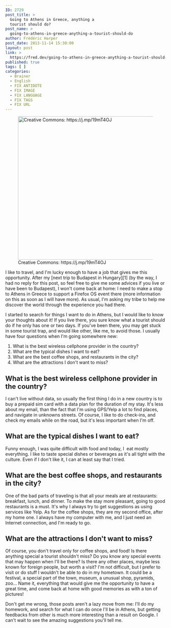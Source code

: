 ```yaml
---
ID: 2729
post_title: >
  Going to Athens in Greece, anything a
  tourist should do?
post_name: >
  going-to-athens-in-greece-anything-a-tourist-should-do
author: Frédéric Harper
post_date: 2013-11-14 15:30:00
layout: post
link: >
  https://fred.dev/going-to-athens-in-greece-anything-a-tourist-should-do/
published: true
tags: [ ]
categories:
  - Brainer
  - English
  - FIX ANTIDOTE
  - FIX IMAGE
  - FIX LANGUAGE
  - FIX TAGS
  - FIX URL
---
```

<figure><img alt="Creative Commons: https://j.mp/19mT4OJ" src="http://fred.dev/wp-content/uploads/2013/11/athens.jpg" width="600" height="450" /><figcaption> Creative Commons: https://j.mp/19mT4OJ</figcaption></figure>
I like to travel, and I'm lucky enough to have a job that gives me this opportunity. After my [next trip to Budapest in Hungary][1] (by the way, I had no reply for this post, so feel free to give me some advices if you live or have been to Budapest), I won't come back at home: I need to make a stop to Athens in Greece to support a Firefox OS event there (more information on this as soon as I will have more). As usual, I'm asking my tribe to help me discover the world through the experience you had there.

I started to search for things I want to do in Athens, but I would like to know your thoughts about it! If you live there, you sure know what a tourist should do if he only has one or two days. If you've been there, you may get stuck in some tourist trap, and would like other, like me, to avoid those. I usually have four questions when I'm going somewhere new:

1.  What is the best wireless cellphone provider in the country?
2.  What are the typical dishes I want to eat?
3.  What are the best coffee shops, and restaurants in the city?
4.  What are the attractions I don't want to miss?

## What is the best wireless cellphone provider in the country?

I can't live without data, so usually the first thing I do in a new country is to buy a prepaid sim card with a data plan for the duration of my stay. It's less about my email, than the fact that I'm using GPS/Yelp a lot to find places, and navigate in unknowns streets. Of course, I like to do check-ins, and check my emails while on the road, but it's less important when I'm off.

## What are the typical dishes I want to eat?

Funny enough, I was quite difficult with food and today, I  eat mostly everything. I like to taste special dishes or beverages as it's all tight with the culture. Even if I don't like it, I can at least say that I tried.

## What are the best coffee shops, and restaurants in the city?

One of the bad parts of traveling is that all your meals are at restaurants: breakfast, lunch, and dinner. To make the stay more pleasant, going to good restaurants is a must. It's why I always try to get suggestions as using services like Yelp. As for the coffee shops, they are my second office, after my home one. I always have my computer with me, and I just need an Internet connection, and I'm ready to go.

## What are the attractions I don't want to miss?

Of course, you don't travel only for coffee shops, and food! Is there anything special a tourist shouldn't miss? Do you know any special events that may happen when I'll be there? Is there any other places, maybe less known for foreign people, but worth a visit? I'm not difficult, but I prefer to visit or do stuff I wouldn't be able to do in my hometown. It could be a festival, a special part of the town, museum, a unusual shop, pyramids, zoo... Name it, everything that would give me the opportunity to have a great time, and come back at home with good memories as with a ton of pictures!

Don't get me wrong, those posts aren't a lazy move from me: I'll do my homework, and search for what I can do once I'll be in Athens, but getting feedbacks from other is much more interesting than a result on Google. I can't wait to see the amazing suggestions you'll tell me.

 [1]: https://fred.dev/going-to-budapest-in-hungary-anything-a-tourist-should-do/ "Going to Budapest in Hungary, anything a tourist should do?"